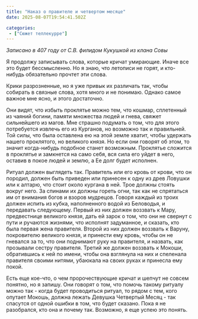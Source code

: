 ```yaml
---
title: "Наказ о правителе и четвертом месяце"
date: 2025-08-07T19:54:41.502Z

categories:
 - ["Сюжет теллекурре"]
---
```


*Записано в 407 году от С.В. филидом Кукушкой из клана Совы*

Я продолжу записывать слова, которые кричат умирающие. Иначе все это
будет бессмысленно. Но я знаю, что летописи не горят, и кто-нибудь
обязательно прочтет эти слова.

Крики разрозненные, но я уже привык их различать так, чтобы собирать в
связные слова, хотя много и не понимаю. Однако самое важное мне ясно, и
этого достаточно.

Они видят, что избыть проклятье можно тем, что кошмар, сплетенный из
чаяний богини, памяти множества людей и гнева, свяжет сильнейшего из
магов. Мне страшно подумать о том, что для этого потребуется извлечь его
из Курганов, но возможно так и правильней. Той силы, что была оставлена
ею на этой земле хватит, чтобы удержать нашего проклятого, но великого
князя. Но если они говорят об этом, то значит когда-нибудь подобное
станет возможным. Проклятье сложится в проклятье и замкнется на само
себя, вся сила его уйдет в него, оставив в покое людей и землю, а Ее
долг будет исполнен.

Ритуал должен выглядеть так. Правитель или его кровь от крови, что он
породил, должен быть приведен или принесен к одну из древ Ловушки или к
алтарю, что стоит около кургана в ней. Трое должны стоять вокруг него.
За спинами их должны гореть огни, так как не спрятаться им от внимания
богов и взоров мудрецов. Говоря каждый из троих должен испить из кубка,
наполненного водой из Беловодья, и передавать следующему. Первый из них
должен воззвать к Мару, предвестнице великого князя, дать ей зарок о
том, что они не свернут с пути и ручаются жизнями, что исполнят
задуманное, и сказать, кто была первая жена правителя. Второй из них
должен воззвать к Варуну, покровителю великого князя, и принести ему
кровь, чтобы он не гневался за то, что они поднимают руку на правителя,
и назвать, как прозывали сестру правителя. Третий же должен воззвать к
Мокоши, обратившись к ней по имени, чтобы она взглянула на них и
спеленала правителя своими нитями, убаюкала на своих руках и принесла
ему покой.

Есть еще кое-что, о чем пророчествующие кричат и шепчут не совсем
понятно, но я запишу. Они говорят о том, что помочь такому ритуалу можно
так - когда будет проводиться ритуал, то рядом с тем, кого опутает
Мокошь, должна лежать Девушка Четвертый Месяц - так спасутся от одной
ошибки в том, что будет сказано. Пока я не разобрался, кто она и почему
так. Возможно, я еще успею это понять.
